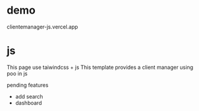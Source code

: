 # demo 
clientemanager-js.vercel.app

# js 

This page use taiwindcss + js 
This template provides a client manager using poo in js


pending features 
- add search
- dashboard
